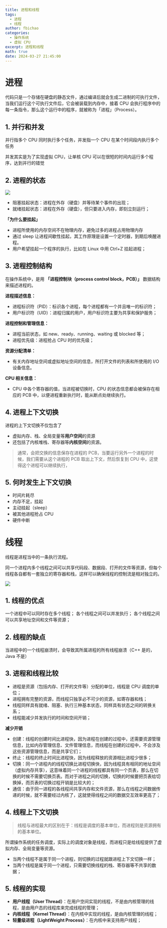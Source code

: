 ```yaml
---
title: 进程和线程
tags:
  - 进程
  - 线程
author: fbichao
categories: 
  - 操作系统
  - 虚拟 CPU
excerpt: 进程和线程
math: true
date: 2024-03-27 21:45:00
---
```

# 进程

代码只是一个存储在硬盘的静态文件，通过编译后就会生成二进制的可执行文件，当我们运行这个可执行文件后，它会被装载到内存中，接着 CPU 会执行程序中的每一条指令，那么这个运行中的程序，就被称为「进程」（Process）。

## 1. 并行和并发

并行指多个 CPU 同时执行多个任务，并发指一个 CPU 在某个时间段内执行多个任务

并发其实是为了实现虚拟 CPU，让单核 CPU 可以在很短的时间内运行多个程序，达到并行的错觉

## 2. 进程的状态

![](https://file.fbichao.top/2024/03/da66c6449d6211a27f8c6f7becbbe70e.png)

- 阻塞挂起状态：进程在外存（硬盘）并等待某个事件的出现；
- 就绪挂起状态：进程在外存（硬盘），但只要进入内存，即刻立刻运行；

**「为什么要挂起」**

- 进程所使用的内存空间不在物理内存，避免过多的进程占用物理内存
- 通过 sleep 让进程间歇性挂起，其工作原理是设置一个定时器，到期后唤醒进程。
- 用户希望挂起一个程序的执行，比如在 Linux 中用 Ctrl+Z 挂起进程；

## 3. 进程控制结构

在操作系统中，是用 **「进程控制块（process control block，PCB）」** 数据结构来描述进程的。

**进程描述信息：**

* 进程标识符（PID）：标识各个进程，每个进程都有一个并且唯一的标识符；
* 用户标识符（UID）：进程归属的用户，用户标识符主要为共享和保护服务；

**进程控制和管理信息：**

* 进程当前状态，如 new、ready、running、waiting 或 blocked 等；
* 进程优先级：进程抢占 CPU 时的优先级；

**资源分配清单：**

* 有关内存地址空间或虚拟地址空间的信息，所打开文件的列表和所使用的 I/O 设备信息。

**CPU 相关信息：**

* CPU 中各个寄存器的值，当进程被切换时，CPU 的状态信息都会被保存在相应的 PCB 中，以便进程重新执行时，能从断点处继续执行。

## 4. 进程上下文切换

进程的上下文切换不仅包含了
- 虚拟内存、栈、全局变量等**用户空间**的资源
- 还包括了内核堆栈、寄存器等**内核空间**的资源。

> 通常，会把交换的信息保存在进程的 PCB，当要运行另外一个进程的时候，我们需要从这个进程的 PCB 取出上下文，然后恢复到 CPU 中，这使得这个进程可以继续执行，

## 5. 何时发生上下文切换

- 时间片耗尽
- 内存不足，挂起
- 主动挂起（sleep）
- 被其他进程抢占 CPU
- 硬件中断

# 线程

线程是进程当中的一条执行流程。

同一个进程内多个线程之间可以共享代码段、数据段、打开的文件等资源，但每个线程各自都有一套独立的寄存器和栈，这样可以确保线程的控制流是相对独立的。

![](https://file.fbichao.top/2024/03/60385a887526f8b35b3043bc0a1c2afc.png)


## 1. 线程的优点

一个进程中可以同时存在多个线程；
各个线程之间可以并发执行；
各个线程之间可以共享地址空间和文件等资源；

## 2. 线程的缺点

当进程中的一个线程崩溃时，会导致其所属进程的所有线程崩溃（C++ 是的，Java 不是）


## 3. 进程和线程比较

- 进程是资源（包括内存、打开的文件等）分配的单位，线程是 CPU 调度的单位；
- 进程拥有完整的资源，而线程只独享必不可少的资源，如寄存器和栈；
- 线程同样具有就绪、阻塞、执行三种基本状态，同样具有状态之间的转换关系；
- 线程能减少并发执行的时间和空间开销；

**减少开销**
- 创建：线程的创建时间比进程快，因为进程在创建的过程中，还需要资源管理信息，比如内存管理信息、文件管理信息，而线程在创建的过程中，不会涉及这些资源管理信息，而是共享它们；
- 终止：线程的终止时间比进程快，因为线程释放的资源相比进程少很多；
- 切换：同一个进程内的线程切换比进程切换快，因为线程具有相同的地址空间（虚拟内存共享），这意味着同一个进程的线程都具有同一个页表，那么在切换的时候不需要切换页表。而对于进程之间的切换，切换的时候要把页表给切换掉，而页表的切换过程开销是比较大的；
- 通信：由于同一进程的各线程间共享内存和文件资源，那么在线程之间数据传递的时候，就不需要经过内核了，这就使得线程之间的数据交互效率更高了；



## 4. 线程上下文切换

> 线程与进程最大的区别在于：线程是调度的基本单位，而进程则是资源拥有的基本单位。

所谓操作系统的任务调度，实际上的调度对象是线程，而进程只是给线程提供了虚拟内存、全局变量等资源。

- 当两个线程不是属于同一个进程，则切换的过程就跟进程上下文切换一样；
- 当两个线程是属于同一个进程，只需要切换线程的栈、寄存器等不共享的数据；





## 5. 线程的实现

- **用户线程（User Thread）**：在用户空间实现的线程，不是由内核管理的线程，是由用户态的线程库来完成线程的管理；
- **内核线程（Kernel Thread）**：在内核中实现的线程，是由内核管理的线程；
- **轻量级进程（LightWeight Process）**：在内核中来支持用户线程；




